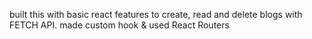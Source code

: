 built this with basic react features to create, read and delete blogs with FETCH API. made custom hook & used React Routers
